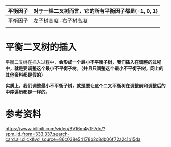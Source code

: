 
| 平衡因子 | 对于一棵二叉树而言，它的所有平衡因子都是{-1, 0, 1} |
| ---- | ------------------------------ |
| 平衡因子 | 左子树高度-右子树高度                    |
|      |                                |
# 平衡二叉树的插入
平衡二叉树在插入过程中，**会形成一个最小不平衡子树，我们插入在调整的过程中，就是要调整这个最小不平衡子树。（并且只调整这个最小不平衡子树，网上的其他资料都是假的）**

**实质上，我们调整最小不平衡子树，就是要让这个二叉平衡树在调整前和调整后的中序遍历都是一样的。**



# 参考资料
https://www.bilibili.com/video/BV16m4y1F7do/?spm_id_from=333.337.search-card.all.click&vd_source=86c038e54178b2c8db06f72a2c1b15da
